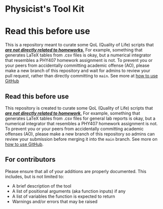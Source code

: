 # Physicist's Tool Kit

# Read this before use
This is a repository meant to curate some QoL (Quality of Life) scripts that <ins>***are not directly related to homeworks***.</ins> For example, something that generates LaTeX tables from .csv files is okay, but a numerical integrator that resembles a PHY407 homework assignment is not. To prevent you or your peers from accidentally committing academic offense (AO), please make a new branch of this repository and wait for admins to review your pull request, rather than directly committing to `main`. See more at [how to use GitHub](https://github.com/UofT-PhySU)

## Read this before use

This repository is created to curate some QoL (Quality of Life) scripts that <ins>***are not directly related to homework***.</ins> For example, something that generates LaTeX tables from .csv files for general lab reports is okay, but a numerical integrator that resembles a PHY407 homework assignment is not. To prevent you or your peers from accidentally committing academic offenses (AO), please make a new branch of this repository so admins can review your submission before merging it into the `main` branch. See more on [how to use GitHub](https://github.com/UofT-PhySU?view_as=public).

## For contributors

Please ensure that all of your additions are properly documented. This includes, but is not limited to:

- A brief description of the tool
- A list of positional arguments (aka function inputs) if any
- A list of variables the function is expected to return
- Warnings and/or errors that may be raised
